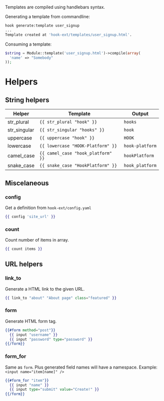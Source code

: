 Templates are compiled using handlebars syntax.

Generating a template from commandline:

```bash
hook generate:template user_signup
...
Template created at 'hook-ext/templates/user_signup.html'.
```

Consuming a template:

```php
$string = Module::template('user_signup.html')->compile(array(
  'name' => "Somebody"
));
```

# Helpers

## String helpers

| Helper | Template | Output |
|--------|----------|--------|
| str_plural | `{{ str_plural "hook" }}` | `hooks` |
| str_singular | `{{ str_singular "hooks" }}` | `hook` |
| uppercase | `{{ uppercase "hook" }}` | `HOOK` |
| lowercase | `{{ lowercase "HOOK-Platform" }}` | `hook-platform` |
| camel_case | `{{ camel_case "hook_platform" }}` | `hookPlatform` |
| snake_case | `{{ snake_case "HookPlatform" }}` | `hook_platform` |

## Miscelaneous

### config

Get a definition from `hook-ext/config.yaml`

```hbs
{{ config 'site_url' }}
```

### count

Count number of items in array.

```hbs
{{ count items }}
```

## URL helpers

### link_to

Generate a HTML link to the given URL.

```hbs
{{ link_to "about" "About page" class="featured" }}
```

### form

Generate HTML form tag.

```hbs
{{#form method="post"}}
  {{ input "username" }}
  {{ input "password" type="password" }}
{{/form}}
```

### form_for

Same as `form`. Plus generated field names will have a namespace. Example: `<input name="item[name]" />`

```hbs
{{#form_for "item"}}
  {{ input "name" }}
  {{ input type="submit" value="Create!" }}
{{/form}}
```
